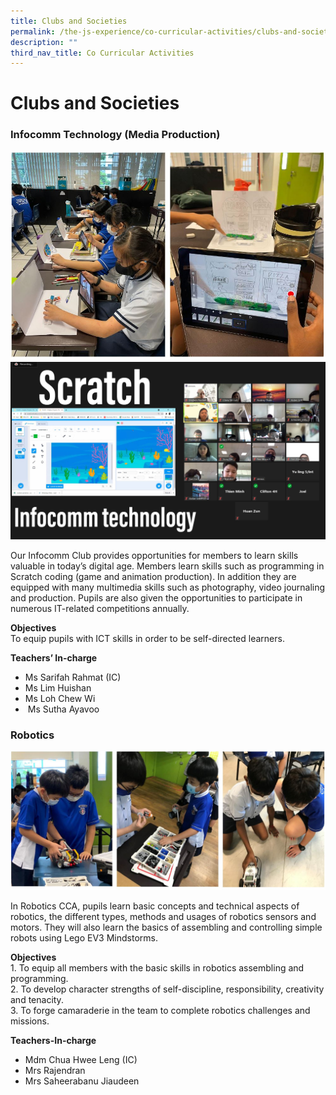 ```yaml
---
title: Clubs and Societies
permalink: /the-js-experience/co-curricular-activities/clubs-and-societies/
description: ""
third_nav_title: Co Curricular Activities
---
```

# **Clubs and Societies**

  

### Infocomm Technology (Media Production)

![](/images/Infocomm%201.jpg)
![](/images/Infocomm%203.jpg)

Our Infocomm Club provides opportunities for members to learn skills valuable in today’s digital age. Members learn skills such as programming in Scratch coding (game and animation production). In addition they are equipped with many multimedia skills such as photography, video journaling and production. Pupils are also given the opportunities to participate in numerous IT-related competitions annually.  

**Objectives**   
To equip pupils with ICT skills in order to be self-directed learners.

**Teachers’ In-charge**    
* Ms Sarifah Rahmat (IC)
* Ms Lim Huishan
* Ms Loh Chew Wi
*  Ms Sutha Ayavoo

### Robotics

![](/images/robotics1.jpg)

In Robotics CCA, pupils learn basic concepts and technical aspects of robotics, the different types, methods and usages of robotics sensors and motors. They will also learn the basics of assembling and controlling simple robots using Lego EV3 Mindstorms.

**Objectives**   
1\. To equip all members with the basic skills in robotics assembling and programming.   
2\. To develop character strengths of self-discipline, responsibility, creativity and tenacity.  
3\. To forge camaraderie in the team to complete robotics challenges and missions.

**Teachers-In-charge**
* Mdm Chua Hwee Leng (IC)
* Mrs Rajendran
* Mrs Saheerabanu Jiaudeen


